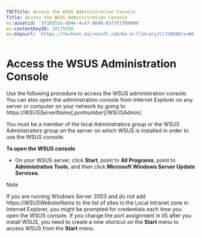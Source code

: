 ```yaml
---
TOCTitle: Access the WSUS Administration Console
Title: Access the WSUS Administration Console
ms:assetid: '3f16352a-094e-4c47-8690-03f3f2768900'
ms:contentKeyID: 18135350
ms:mtpsurl: 'https://technet.microsoft.com/ko-kr/library/Cc720500(v=WS.10)'
---
```


Access the WSUS Administration Console
======================================

Use the following procedure to access the WSUS administration console. You can also open the administration console from Internet Explorer on any server or computer on your network by going to https://*WSUSServerName*\[:*portnumber*\]/WSUSAdmin/.

You must be a member of the local Administrators group or the WSUS Administrators group on the server on which WSUS is installed in order to use the WSUS console.

**To open the WSUS console**
-   On your WSUS server, click **Start**, point to **All Programs**, point to **Administrative Tools**, and then click **Microsoft Windows Server Update Services**.

> [!NOTE]  
> If you are running Windows Server 2003 and do not add https://*WSUSWebsiteName* to the list of sites in the Local Intranet zone in Internet Explorer, you might be prompted for credentials each time you open the WSUS console. If you change the port assignment in IIS after you install WSUS, you need to create a new shortcut on the **Start** menu to access WSUS from the **Start** menu.
